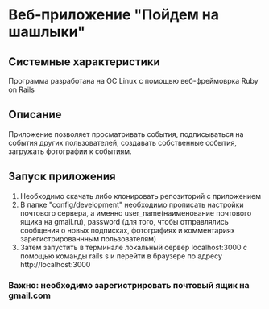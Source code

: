 # Веб-приложение "Пойдем на шашлыки"

## Системные характеристики
Программа разработана на ОС Linux с помощью веб-фреймоврка Ruby on Rails

## Описание
Приложение позволяет просматривать события, подписываться на события других пользователей, создавать собственные события, загружать фотографии к событиям.

## Запуск приложения
1. Необходимо скачать либо клонировать репозиторий с приложением
2. В папке "config/development" необходимо прописать настройки почтового сервера, а именно
user_name(наименование почтового ящика на gmail.ru), password (для того, чтобы отправлялись
сообщения о новых подписках, фотографиях и комментариях зарегистрированнным пользователям)
3. Затем запустить в терминале локальный сервер localhost:3000 с помощью команды rails s 
и перейти в браузере по адресу http://localhost:3000

### Важно: необходимо зарегистрировать почтовый ящик на gmail.com

